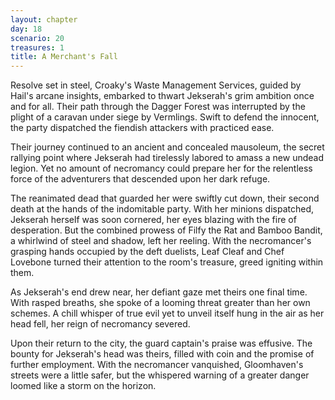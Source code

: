 ```yaml
---
layout: chapter
day: 18
scenario: 20
treasures: 1
title: A Merchant's Fall
---
```


Resolve set in steel, Croaky's Waste Management Services, guided by Hail's
arcane
insights, embarked to thwart Jekserah's grim ambition once and for all. Their
path
through the Dagger Forest was interrupted by the plight of a caravan under siege
by
Vermlings. Swift to defend the innocent, the party dispatched the fiendish
attackers
with practiced ease.

Their journey continued to an ancient and concealed mausoleum, the secret
rallying
point where Jekserah had tirelessly labored to amass a new undead legion. Yet no
amount of necromancy could prepare her for the relentless force of the
adventurers
that descended upon her dark refuge.

The reanimated dead that guarded her were swiftly cut down, their second death
at the hands of the indomitable party. With her minions dispatched, Jekserah
herself
was soon cornered, her eyes blazing with the fire of desperation. But the
combined
prowess of Filfy the Rat and Bamboo Bandit, a whirlwind of steel and shadow,
left
her reeling. With the necromancer's grasping hands occupied by the deft
duelists,
Leaf Cleaf and Chef Lovebone turned their attention to the room's treasure,
greed
igniting within them.

As Jekserah's end drew near, her defiant gaze met theirs one final time. With
rasped
breaths, she spoke of a looming threat greater than her own schemes. A chill
whisper
of true evil yet to unveil itself hung in the air as her head fell, her reign of
necromancy severed.

Upon their return to the city, the guard captain's praise was effusive. The
bounty
for Jekserah's head was theirs, filled with coin and the promise of further
employment. With the necromancer vanquished, Gloomhaven's streets were a little
safer, but the whispered warning of a greater danger loomed like a storm on the
horizon.
